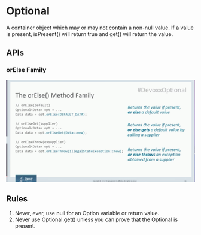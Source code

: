 # Optional
A container object which may or may not contain a non-null value. If a value is present, isPresent() will return true and get() will return the value.

## APIs
### orElse Family
![alt text](../images/orElseFamily.PNG)

## Rules
1. Never, ever, use null for an Option variable or return value.
2. Never use Optional.get() unless you can prove that the Optional is present.
